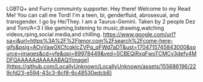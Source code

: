 LGBTQ+ and Furry commuinty supporter.
Hey there! Welcome to my Read Me!
You can call me Tord!
I'm a teen, bi, genderfluid, abrosexual, and transgender.
I go by He/They. I am a Taurus-Gemini.
Taken by 2 people Dez and Tom/A<3
I like gaming,listening to music,drawing,watching videos,rping,social media,and chilling.
https://www.google.com/url?sa=i&url=https%3A%2F%2Ftenor.com%2Fsearch%2Fcome-here-gifs&psig=AOvVaw0XCfcqklcZVPq_qFWd7aDT&ust=1704715745843000&source=images&cd=vfe&opi=89978449&ved=0CBEQjRxqFwoTCMCv3defy4MDFQAAAAAdAAAAABAQ![image](https://github.com/LocallyUnknown/LocallyUnknown/assets/155686196/229cfd23-e594-43c3-8cf8-6c48530edcb8)
